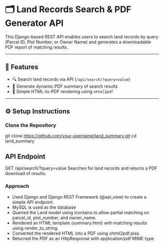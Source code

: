 # 🗂️ Land Records Search & PDF Generator API

This Django-based REST API enables users to search land records by query (Parcel ID, Plot Number, or Owner Name) and generates a downloadable PDF report of matching results.

---

## 🚀 Features

- 🔍 Search land records via API (`/api/search/?query=value`)
- 📄 Generate dynamic PDF summary of search results
- 🧾 Simple HTML-to-PDF rendering using `xhtml2pdf`

---

## ⚙️ Setup Instructions

### Clone the Repository

git clone https://github.com/your-username/land_summary.git
cd land_summary 


 ## API Endpoint
GET /api/search/?query=value
Searches for land records and returns a PDF download of results.

### Approach



* Used Django and Django REST Framework (@api_view) to create a simple API endpoint.
* MySQL is used as the database
* Queried the Land model using icontains to allow partial matching on parcel_id, plot_number, and owner_name.
* Rendered an HTML template (summary.html) with matching results using render_to_string.
* Converted the rendered HTML into a PDF using xhtml2pdf.pisa.
* Returned the PDF as an HttpResponse with application/pdf MIME type.





